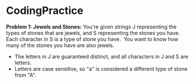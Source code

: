 # CodingPractice
**Problem 1: Jewels and Stones:**
You're given strings J representing the types of stones that are jewels, and S representing the stones you have.  
Each character in S is a type of stone you have.  
You want to know how many of the stones you have are also jewels.
* The letters in J are guaranteed distinct, and all characters in J and S are letters.
* Letters are case sensitive, so "a" is considered a different type of stone from "A".

